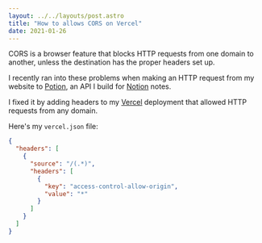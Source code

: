 ```yaml
---
layout: ../../layouts/post.astro
title: "How to allows CORS on Vercel"
date: 2021-01-26
---
```

CORS is a browser feature that blocks HTTP requests from one domain to another, unless the destination has the proper headers set up.

I recently ran into these problems when making an HTTP request from my website to [Potion](https://github.com/benborgers/potion), an API I build for [Notion](https://notion.so) notes.

I fixed it by adding headers to my [Vercel](https://vercel.com) deployment that allowed HTTP requests from any domain.

Here's my `vercel.json` file:

```json
{
  "headers": [
    {
      "source": "/(.*)",
      "headers": [
        {
          "key": "access-control-allow-origin",
          "value": "*"
        }
      ]
    }
  ]
}
```